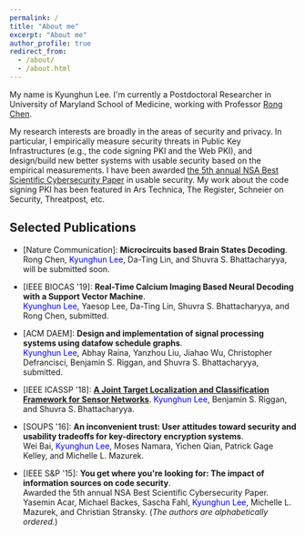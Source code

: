 ```yaml
---
permalink: /
title: "About me"
excerpt: "About me"
author_profile: true
redirect_from: 
  - /about/
  - /about.html
---
```


My name is Kyunghun Lee. I'm currently a Postdoctoral Researcher in University of Maryland School of Medicine, working with Professor [Rong Chen](https://www.medschool.umaryland.edu/profiles/Chen-Rong/). 

My research interests are broadly in the areas of security and privacy. In particular, I empirically measure security threats in Public Key Infrastructures (e.g., the code signing PKI and the Web PKI), and design/build new better systems with usable security based on the empirical measurements. I have been awarded [the 5th annual NSA Best Scientific Cybersecurity Paper](https://cps-vo.org/group/sos/papercompetition) in usable security. My work about the code signing PKI has been featured in Ars Technica, The Register, Schneier on Security, Threatpost, etc. 

<!-- My goal is to design/build better systems with usable security based on the emprical measurements of the security threats inherent in current our systems and networks. -->

<!-- ## News -->
<!-- - Jun. 2019: Internship at Symantec Research Lab in Culver City. -->
<!-- - Mar. 2019: Awarded [the Ann G. Wylie Dissertation Fellowship](https://gradschool.umd.edu/funding/student-fellowships-awards/ann-g-wylie-dissertation-fellowship). -->

## Selected Publications
- \[Nature Communication\]: **Microcircuits based Brain States Decoding**.  
Rong Chen, <span style="color:blue">Kyunghun Lee</span>, Da-Ting Lin, and Shuvra S. Bhattacharyya, will be submitted soon.

- \[IEEE BIOCAS '19\]: **Real-Time Calcium Imaging Based Neural
Decoding with a Support Vector Machine**.  
<span style="color:blue">Kyunghun Lee</span>, Yaesop Lee, Da-Ting Lin, Shuvra S. Bhattacharyya, and Rong Chen, submitted.

- \[ACM DAEM\]: **Design and implementation of signal processing systems using datafow schedule graphs**.  
<span style="color:blue">Kyunghun Lee</span>, Abhay Raina, Yanzhou Liu, Jiahao Wu, Christopher Defrancisci, Benjamin S. Riggan, and Shuvra S. Bhattacharyya, submitted.

- \[IEEE ICASSP '18\]: **[A Joint Target Localization and Classification Framework for Sensor Networks](https://ieeexplore.ieee.org/document/8462641)**. 
<span style="color:blue">Kyunghun Lee</span>, Benjamin S. Riggan, and Shuvra S. Bhattacharyya.

- \[SOUPS '16\]: **An inconvenient trust: User attitudes toward security and usability tradeoffs for key-directory encryption systems**.  
 Wei Bai, <span style="color:blue">Kyunghun Lee</span>, Moses Namara, Yichen Qian, Patrick Gage Kelley, and Michelle L. Mazurek.  

- \[IEEE S&P '15\]: **You get where you're looking for: The impact of information sources on code security**.  
<i class="fas fa-trophy" style="color:#FF0000;"></i> Awarded the 5th annual NSA Best Scientific Cybersecurity Paper.   
Yasemin Acar, Michael Backes, Sascha Fahl, <span style="color:blue">Kyunghun Lee</span>, Michelle L. Mazurek, and Christian Stransky. (*The authors are alphabetically ordered.*)





